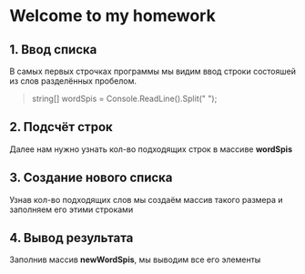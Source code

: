 # Welcome to my homework
## 1. Ввод списка
В самых первых строчках программы мы видим ввод строки состояшей из слов разделённых пробелом.
>string[] wordSpis = Console.ReadLine().Split(" ");

## 2. Подсчёт строк
Далее нам нужно узнать кол-во подходящих строк в массиве **wordSpis**

## 3. Создание нового списка
Узнав кол-во подходящих слов мы создаём массив такого размера и заполняем его этими строками

## 4. Вывод результата
Заполнив массив **newWordSpis**, мы выводим все его элементы 

